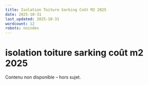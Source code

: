 ```yaml
---
title: Isolation Toiture Sarking Coût M2 2025
date: 2025-10-31
last_updated: 2025-10-31
wordcount: 12
robots: noindex
---
```


# isolation toiture sarking coût m2 2025

Contenu non disponible – hors sujet.
